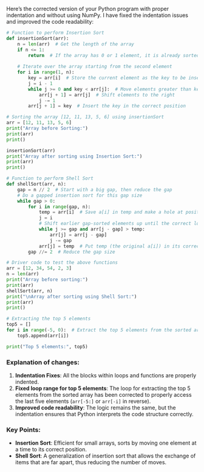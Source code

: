 Here’s the corrected version of your Python program with proper indentation and without using NumPy. I have fixed the indentation issues and improved the code readability:

```python
# Function to perform Insertion Sort
def insertionSort(arr):
    n = len(arr)  # Get the length of the array
    if n <= 1:
        return  # If the array has 0 or 1 element, it is already sorted, so return
    
    # Iterate over the array starting from the second element
    for i in range(1, n):
        key = arr[i]  # Store the current element as the key to be inserted
        j = i - 1
        while j >= 0 and key < arr[j]:  # Move elements greater than key one
            arr[j + 1] = arr[j]  # Shift elements to the right
            j -= 1
        arr[j + 1] = key  # Insert the key in the correct position

# Sorting the array [12, 11, 13, 5, 6] using insertionSort
arr = [12, 11, 13, 5, 6]
print("Array before Sorting:")
print(arr)
print()

insertionSort(arr)
print("Array after sorting using Insertion Sort:")
print(arr)
print()

# Function to perform Shell Sort
def shellSort(arr, n):
    gap = n // 2  # Start with a big gap, then reduce the gap
    # Do a gapped insertion sort for this gap size
    while gap > 0:
        for i in range(gap, n):
            temp = arr[i]  # Save a[i] in temp and make a hole at position i
            j = i
            # Shift earlier gap-sorted elements up until the correct location for a[i] is found
            while j >= gap and arr[j - gap] > temp:
                arr[j] = arr[j - gap]
                j -= gap
            arr[j] = temp  # Put temp (the original a[i]) in its correct location
        gap //= 2  # Reduce the gap size

# Driver code to test the above functions
arr = [12, 34, 54, 2, 3]
n = len(arr)
print("Array before sorting:")
print(arr)
shellSort(arr, n)
print("\nArray after sorting using Shell Sort:")
print(arr)
print()

# Extracting the top 5 elements
top5 = []
for i in range(-5, 0):  # Extract the top 5 elements from the sorted array
    top5.append(arr[i])

print("Top 5 elements:", top5)
```

### Explanation of changes:
1. **Indentation Fixes**: All the blocks within loops and functions are properly indented.
2. **Fixed loop range for top 5 elements**: The loop for extracting the top 5 elements from the sorted array has been corrected to properly access the last five elements (`arr[-5:]` or `arr[-i]` in reverse).
3. **Improved code readability**: The logic remains the same, but the indentation ensures that Python interprets the code structure correctly.



### Key Points:
- **Insertion Sort**: Efficient for small arrays, sorts by moving one element at a time to its correct position.
- **Shell Sort**: A generalization of insertion sort that allows the exchange of items that are far apart, thus reducing the number of moves.
